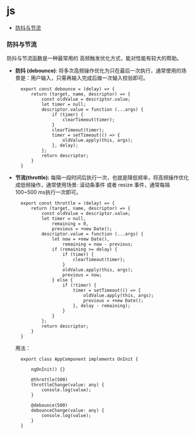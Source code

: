 # js

- [防抖与节流](#防抖与节流)

### 防抖与节流
防抖与节流函数是一种最常用的 高频触发优化方式，能对性能有较大的帮助。

- **防抖 (debounce)**: 将多次高频操作优化为只在最后一次执行，通常使用的场景是：用户输入，只需再输入完成后做一次输入校验即可。

        export const debounce = (delay) => {
            return (target, name, descriptor) => {
                const oldValue = descriptor.value;
                let timer = null;
                descriptor.value = function (...args) {
                    if (timer) {
                        clearTimeout(timer);
                    }
                    clearTimeout(timer);
                    timer = setTimeout(() => {
                        oldValue.apply(this, args);
                    }, delay);
                };
                return descriptor;
            }
        }

- **节流(throttle):** 每隔一段时间后执行一次，也就是降低频率，将高频操作优化成低频操作，通常使用场景: 滚动条事件 或者 resize 事件，通常每隔 100~500 ms执行一次即可。

        export const throttle = (delay) => {
            return (target, name, descriptor) => {
                const oldValue = descriptor.value;
                let timer = null,
                    remaining = 0,
                    previous = +new Date();
                descriptor.value = function (...args) {
                    let now = +new Date(),
                        remaining = now - previous;
                    if (remaining >= delay) {
                        if (timer) {
                            clearTimeout(timer);
                        }
                        oldValue.apply(this, args);
                        previous = now;
                    } else {
                        if (!timer) {
                            timer = setTimeout(() => {
                                oldValue.apply(this, args);
                                previous = +new Date();
                            }, delay - remaining);
                        }
                    }
                };
                return descriptor;
            }
        }

    用法：

        export class AppComponent implements OnInit {

            ngOnInit() {}

            @throttle(500)
            throttleChange(value: any) {
                console.log(value);
            }

            @debounce(500)
            debounceChange(value: any) {
                console.log(value);
            }
        }